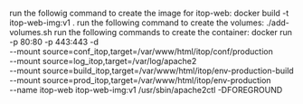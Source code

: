 run the followig command to create the image for itop-web: 
docker build -t itop-web-img:v1 .
run the following command to create the volumes:
./add-volumes.sh
run the following commands to create the container: 
docker run -p 80:80 -p 443:443 -d  \
    --mount source=conf_itop,target=/var/www/html/itop/conf/production \
    --mount source=log_itop,target=/var/log/apache2 \
    --mount source=build_itop,target=/var/www/html/itop/env-production-build \
    --mount source=prod_itop,target=/var/www/html/itop/env-production \
    --name itop-web itop-web-img:v1 /usr/sbin/apache2ctl -DFOREGROUND

